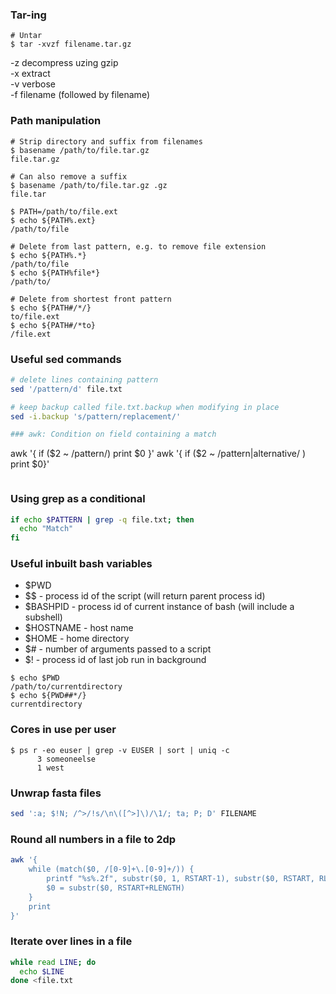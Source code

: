 ### Tar-ing
```console
# Untar
$ tar -xvzf filename.tar.gz
```
-z  decompress uzing gzip <br>
-x  extract <br>
-v  verbose <br>
-f  filename (followed by filename) <br>


### Path manipulation

``` console 
# Strip directory and suffix from filenames 
$ basename /path/to/file.tar.gz 
file.tar.gz

# Can also remove a suffix
$ basename /path/to/file.tar.gz .gz 
file.tar

$ PATH=/path/to/file.ext
$ echo ${PATH%.ext}
/path/to/file

# Delete from last pattern, e.g. to remove file extension
$ echo ${PATH%.*}
/path/to/file
$ echo ${PATH%file*}
/path/to/

# Delete from shortest front pattern
$ echo ${PATH#/*/}
to/file.ext
$ echo ${PATH#/*to}
/file.ext

```

### Useful sed commands

```bash
# delete lines containing pattern
sed '/pattern/d' file.txt

# keep backup called file.txt.backup when modifying in place
sed -i.backup 's/pattern/replacement/' 

### awk: Condition on field containing a match
```

awk '{ if ($2 ~ /pattern/) print $0 }'
awk '{ if ($2 ~ /pattern|alternative/ ) print $0}'

```

```

### Using grep as a conditional 
```bash 
if echo $PATTERN | grep -q file.txt; then 
  echo "Match"
fi 

```


### Useful inbuilt bash variables
- $PWD
- $$         - process id of the script (will return parent process id)
- $BASHPID   - process id of current instance of bash (will include a subshell)
- $HOSTNAME  - host name
- $HOME      - home directory
- $#         - number of arguments passed to a script
- $!         - process id of last job run in background
```console
$ echo $PWD
/path/to/currentdirectory
$ echo ${PWD##*/}
currentdirectory
```

### Cores in use per user
```console
$ ps r -eo euser | grep -v EUSER | sort | uniq -c
      3 someoneelse
      1 west
```

### Unwrap fasta files
``` bash
sed ':a; $!N; /^>/!s/\n\([^>]\)/\1/; ta; P; D' FILENAME
```

### Round all numbers in a file to 2dp
```bash
awk '{
    while (match($0, /[0-9]+\.[0-9]+/)) {
        printf "%s%.2f", substr($0, 1, RSTART-1), substr($0, RSTART, RLENGTH)
        $0 = substr($0, RSTART+RLENGTH)
    }
    print
}'
```

### Iterate over lines in a file

```bash
while read LINE; do
  echo $LINE
done <file.txt

```


